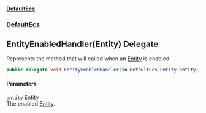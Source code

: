 #### [DefaultEcs](DefaultEcs.md 'DefaultEcs')
### [DefaultEcs](DefaultEcs.md#DefaultEcs 'DefaultEcs')
## EntityEnabledHandler(Entity) Delegate
Represents the method that will called when an [Entity](Entity.md 'DefaultEcs.Entity') is enabled.  
```csharp
public delegate void EntityEnabledHandler(in DefaultEcs.Entity entity);
```
#### Parameters
<a name='DefaultEcs_EntityEnabledHandler(DefaultEcs_Entity)_entity'></a>
`entity` [Entity](Entity.md 'DefaultEcs.Entity')  
The enabled [Entity](Entity.md 'DefaultEcs.Entity').
  
